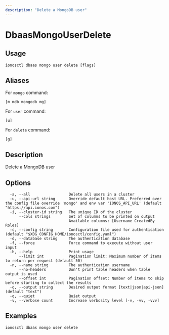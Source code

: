 ```yaml
---
description: "Delete a MongoDB user"
---
```


# DbaasMongoUserDelete

## Usage

```text
ionosctl dbaas mongo user delete [flags]
```

## Aliases

For `mongo` command:

```text
[m mdb mongodb mg]
```

For `user` command:

```text
[u]
```

For `delete` command:

```text
[g]
```

## Description

Delete a MongoDB user

## Options

```text
  -a, --all                 Delete all users in a cluster
  -u, --api-url string      Override default host URL. Preferred over the config file override 'mongo' and env var 'IONOS_API_URL' (default "https://api.ionos.com")
  -i, --cluster-id string   The unique ID of the cluster
      --cols strings        Set of columns to be printed on output 
                            Available columns: [Username CreatedBy Roles]
  -c, --config string       Configuration file used for authentication (default "$XDG_CONFIG_HOME/ionosctl/config.yaml")
  -d, --database string     The authentication database
  -f, --force               Force command to execute without user input
  -h, --help                Print usage
      --limit int           Pagination limit: Maximum number of items to return per request (default 50)
  -n, --name string         The authentication username
      --no-headers          Don't print table headers when table output is used
      --offset int          Pagination offset: Number of items to skip before starting to collect the results
  -o, --output string       Desired output format [text|json|api-json] (default "text")
  -q, --quiet               Quiet output
  -v, --verbose count       Increase verbosity level [-v, -vv, -vvv]
```

## Examples

```text
ionosctl dbaas mongo user delete
```

